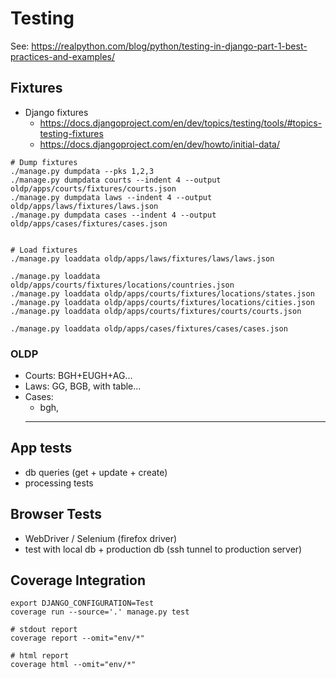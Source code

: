 # Testing

See: https://realpython.com/blog/python/testing-in-django-part-1-best-practices-and-examples/

## Fixtures

- Django fixtures
    - https://docs.djangoproject.com/en/dev/topics/testing/tools/#topics-testing-fixtures
    - https://docs.djangoproject.com/en/dev/howto/initial-data/

```
# Dump fixtures
./manage.py dumpdata --pks 1,2,3
./manage.py dumpdata courts --indent 4 --output oldp/apps/courts/fixtures/courts.json
./manage.py dumpdata laws --indent 4 --output oldp/apps/laws/fixtures/laws.json
./manage.py dumpdata cases --indent 4 --output oldp/apps/cases/fixtures/cases.json


# Load fixtures
./manage.py loaddata oldp/apps/laws/fixtures/laws/laws.json

./manage.py loaddata oldp/apps/courts/fixtures/locations/countries.json
./manage.py loaddata oldp/apps/courts/fixtures/locations/states.json
./manage.py loaddata oldp/apps/courts/fixtures/locations/cities.json
./manage.py loaddata oldp/apps/courts/fixtures/courts/courts.json

./manage.py loaddata oldp/apps/cases/fixtures/cases/cases.json
```

### OLDP

- Courts: BGH+EUGH+AG...
- Laws: GG, BGB, with table...
- Cases:
    - bgh,
    - ---

## App tests

- db queries (get + update + create)
- processing tests

## Browser Tests

- WebDriver / Selenium (firefox driver)
- test with local db + production db (ssh tunnel to production server)


## Coverage Integration

```
export DJANGO_CONFIGURATION=Test
coverage run --source='.' manage.py test

# stdout report
coverage report --omit="env/*"

# html report
coverage html --omit="env/*"
```
